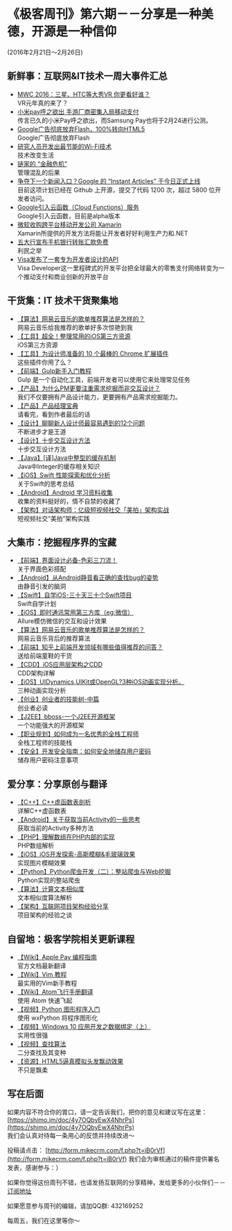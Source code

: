 # 《极客周刊》第六期－－分享是一种美德，开源是一种信仰

(2016年2月21日～2月26日)

## 新鲜事：互联网&IT技术一周大事件汇总

- [MWC 2016：三星、HTC等大秀VR 你更看好谁？](http://www.devstore.cn/new/newInfo/17324.html) 
<br>VR元年真的来了？
- [小米pay呼之欲出 手游厂商密集入局移动支付](http://www.devstore.cn/new/newInfo/17303.html) 
<br>传言已久的小米Pay呼之欲出，而Samsung Pay也将于2月24进行公测。
- [Google广告彻底放弃Flash，100%转向HTML5](http://top.jobbole.com/33493/) 
<br>Google广告彻底放弃Flash
- [研究人员开发出最节能的Wi-Fi技术 ](http://top.jobbole.com/33572/) 
<br>技术改变生活
- [链家的 “金融危机”](http://36kr.com/p/5043752.html) 
<br>管理混乱的后果
- [争夺下一个新闻入口？Google 的 “Instant Articles” 于今日正式上线](http://36kr.com/p/5043757.html) 
<br>目前这项计划已经在 Github 上开源，提交了代码 1200 次，超过 5800 位开发者访问。
- [Google引入云函数（Cloud Functions）服务](http://www.infoq.com/cn/news/2016/02/google-cloud-functions) 
<br>Google引入云函数，目前是alpha版本
- [微软收购跨平台移动开发公司 Xamarin](http://www.oschina.net/news/71002/welcoming-the-xamarin-team-to-microsoft) 
<br>Xamarin所提供的开发方法将能让开发者好好利用生产力和.NET
- [五大行宣布手机银行转账汇款免费](http://www.devstore.cn/new/newInfo/17328.html) 
<br>利民之举
- [Visa发布了一套专为开发者设计的API](http://www.infoq.com/cn/news/2016/02/visa-developer-suite) 
<br>Visa Developer这一里程碑式的开发平台把全球最大的零售支付网络转变为一个推动支付和商业创新的开放平台

## 干货集：IT 技术干货聚集地

- [【算法】网易云音乐的歌单推荐算法是怎样的？ ](https://www.zhihu.com/question/26743347/answer/34235147?hmsr=toutiao.io&utm_medium=toutiao.io&utm_source=toutiao.io)
<br>网易云音乐给我推荐的歌单好多次惊艳到我
- [【工具】超全！整理常用的iOS第三方资源](http://www.cocoachina.com/ios/20160121/14988.html)
<br>iOS第三方资源
- [【工具】为设计师准备的 10 个最棒的 Chrome 扩展插件](http://webres.wang/10-best-chrome-extensions-for-designers/)
<br>这些插件你用了么？
- [【前端】Gulp新手入门教程](http://top.css88.com/archives/742)
<br>Gulp 是一个自动化工具，前端开发者可以使用它来处理常见任务
- [【产品】为什么PM更要注重需求挖掘而非交互设计？](http://www.chanpin100.com/archives/40575)
<br>我们不仅要拥有产品设计能力，更要拥有产品需求挖掘能力。
- [【产品】产品经理宝典](https://blog.eood.cn/pm_bible?hmsr=toutiao.io&utm_medium=toutiao.io&utm_source=toutiao.io)
<br>请看完，看到作者最后的话
- [【设计】聊聊新人设计师最容易遇到的12个问题](http://www.chanpin100.com/archives/40694)
<br>不断进步才是王道
- [【设计】十步交互设计方法](http://www.woshipm.com/ucd/279885.html)
<br>十步交互设计方法
- [【Java】[译]Java中整型的缓存机制](http://www.hollischuang.com/archives/1174)
<br>Java中Integer的缓存相关知识
- [【iOS】Swift 性能探索和优化分析](http://onevcat.com/2016/02/swift-performance/?hmsr=toutiao.io&utm_medium=toutiao.io&utm_source=toutiao.io)
<br>关于Swift的思考总结
- [【Android】Android 学习资料收集](https://github.com/zhangyushu/Android_Data)
<br>收集的资料挺好的，情不自禁的收藏了
- [【架构】对话架构师：亿级短视频社交「美拍」架构实战](https://segmentfault.com/a/1190000004330778)
<br>短视频社交“美拍”架构实践

## 大集市：挖掘程序界的宝藏

- [【前端】界面设计必备-色彩三刀流！](http://mp.weixin.qq.com/s?__biz=MjM5MjUwMzE2MA==&mid=428849402&idx=1&sn=e7a624db2bbf84f792d94aba1bee052e&scene=0#wechat_redirect)
<br>关于界面色彩搭配
- [【Android】从Android静音看正确的查找bug的姿势](https://mp.weixin.qq.com/s?__biz=MzA3NTYzODYzMg==&mid=403947879&idx=1&sn=799d4494603dff35c14cd68437d766c9)
<br>由静音引发的脑洞
- [【Swift】自学iOS-三十天三十个Swift项目](http://weibo.com/ttarticle/p/show?id=2309403942494873235448)
<br>Swift自学计划
- [【iOS】即时通讯常用第三方库（eg:微信）](http://www.jianshu.com/p/d3521816df76)
<br>Allure模仿微信的交互和设计效果
- [【算法】网易云音乐的歌单推荐算法是怎样的？](https://www.zhihu.com/question/26743347/answer/34235147)
<br>网易云音乐背后的推荐算法
- [【前端】知乎上前端开发领域有哪些值得推荐的问答？](https://www.zhihu.com/question/20246142/answer/14470387)
<br>送给前端童鞋的干货
- [【CDD】iOS应用层架构之CDD](http://mrpeak.cn/blog/cdd/)
<br>CDD架构详解
- [【iOS】UIDynamics,UIKit或OpenGL?3种iOS动画实现分析。](http://ios.jobbole.com/83968/)
<br>三种动画实现分析
- [【创业】创业者的技能树-中篇](http://mp.weixin.qq.com/s?__biz=MzI0MjA1Mjg2Ng==&mid=401662479&idx=1&sn=f454f74bf44af1d0042ab381ffe64f31)
<br>创业者必读
- [【J2EE】bboss-一个J2EE开源框架](https://github.com/bbossgroups/bboss)
<br>一个功能强大的开源框架
- [【职业规划】如何成为一名优秀的全栈工程师](http://www.jianshu.com/p/f0d134ed7fd0)
<br>全栈工程师的技能栈
- [【安全】开发安全指南：如何安全地储存用户密码](http://www.freebuf.com/articles/web/96473.html)
<br>储存用户密码注意事项

## 爱分享：分享原创与翻译

- [【C++】C++虚函数表剖析](http://blog.csdn.net/lihao21/article/details/50688337)
<br>详解C++虚函数表
- [【Android】关于获取当前Activity的一些思考](http://droidyue.com/blog/2016/02/21/thinking-of-getting-the-current-activity-in-android/)
<br>获取当前的Activity多种方法
- [【PHP】理解数组在PHP内部的实现](http://www.aintnot.com/2016/02/15/understanding-phps-internal-array-implementation-ch)
<br>PHP数组解析
- [【iOS】iOS开发探索-高斯模糊&毛玻璃效果](http://www.jianshu.com/p/6dd0eab888a6?hmsr)
<br>实现图片模糊效果
- [【Python】Python爬虫开发（二）：整站爬虫与Web挖掘](http://www.freebuf.com/news/special/96821.html)
<br>Python实现的整站爬虫
- [【算法】计算文本相似度](http://www.cybermkd.com/babyye-tan-da-shu-ju-ji-yu-nei-rong-de-tui-jian/)
<br>文本相似度算法解析
- [【架构】互联网项目架构经验分享](http://www.sunhaojie.com/2015/12/17/互联网项目架构经验分享/)
<br>项目架构的经验之谈

## 自留地：极客学院相关更新课程

- [【Wiki】Apple Pay 编程指南](http://wiki.jikexueyuan.com/project/apple-pay/l)
<br>官方文档最新翻译
- [【Wiki】Vim 教程](http://wiki.jikexueyuan.com/project/vim/)
<br>最实用的Vim新手教程
- [【Wiki】Atom飞行手册翻译](http://wiki.jikexueyuan.com/project/atom-flight-manual-zh-cn/)
<br>使用 Atom 快速飞起
- [【视频】Python 图形程序入门](http://www.jikexueyuan.com/course/2553.html)
<br>使用 wxPython 将程序图形化
- [【视频】Windows 10 应用开发之数据绑定（上）](http://www.jikexueyuan.com/course/2556.html)
<br>实用性很强
- [【视频】查找算法](http://www.jikexueyuan.com/course/2554.html)
<br>二分查找及其变种
- [【资源】HTML5逼真模拟头发飘动效果](http://download.jikexueyuan.com/detail/id/2968.html)
<br>不只是飘柔

## 写在后面

如果内容不符合你的胃口，请一定告诉我们，把你的意见和建议写在这里： [https://shimo.im/doc/4y7OQbyEwX4NhrPs](https://shimo.im/doc/4y7OQbyEwX4NhrPs)   
我们会认真对待每一条用心的反馈并持续改进～

投稿请点击： [http://form.mikecrm.com/f.php?t=iB0rVf](http://form.mikecrm.com/f.php?t=iB0rVf) 我们会为审核通过的稿件提供署名发表，感谢参与：）   

如果你觉得这份周刊不错，也请发扬互联网的分享精神，发给更多的小伙伴们－－[订阅地址](https://tinyletter.com/jkxyweekly)

如果愿意参与周刊的编辑，请加QQ群: 432169252   

每周五，我们在这里等你～
